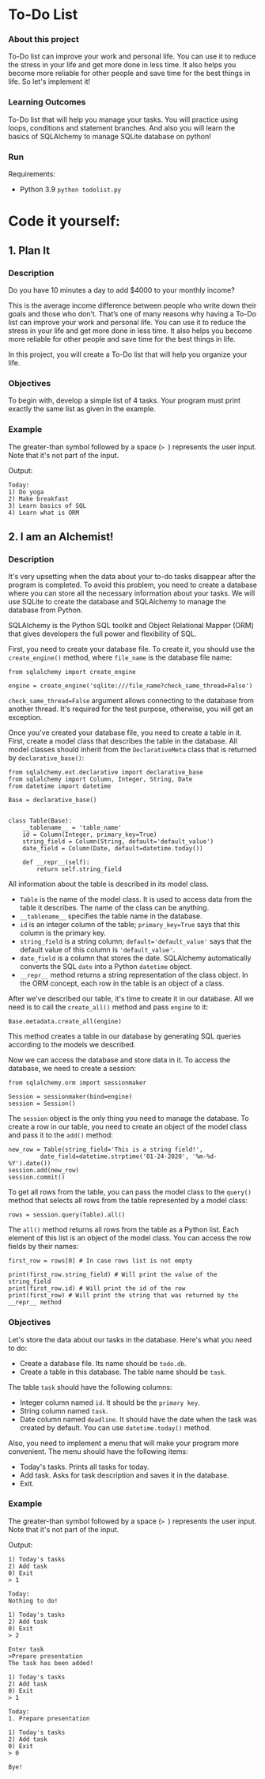# To-Do List

### About this project
To-Do list can improve your work and personal life. You can use it to reduce the stress in your life and get more done in less time. It also helps you become more reliable for other people and save time for the best things in life. So let's implement it!

### Learning Outcomes
To-Do list that will help you manage your tasks. You will practice using loops, conditions and statement branches. And also you will learn the basics of SQLAlchemy to manage SQLite database on python!

### Run

Requirements:
- Python 3.9
`python todolist.py`

# Code it yourself:

## 1. Plan It

### Description

Do you have 10 minutes a day to add $4000 to your monthly income?

This is the average income difference between people who write down their goals and those who don’t. That’s one of many reasons why having a To-Do list can improve your work and personal life. You can use it to reduce the stress in your life and get more done in less time. It also helps you become more reliable for other people and save time for the best things in life.

In this project, you will create a To-Do list that will help you organize your life.

### Objectives

To begin with, develop a simple list of 4 tasks. Your program must print exactly the same list as given in the example.

### Example

The greater-than symbol followed by a space (`> `) represents the user input. Note that it's not part of the input.

Output:
```
Today:
1) Do yoga
2) Make breakfast
3) Learn basics of SQL
4) Learn what is ORM
```

## 2. I am an Alchemist!

### Description

It's very upsetting when the data about your to-do tasks disappear after the program is completed. To avoid this problem, you need to create a database where you can store all the necessary information about your tasks. We will use SQLite to create the database and SQLAlchemy to manage the database from Python.

SQLAlchemy is the Python SQL toolkit and Object Relational Mapper (ORM) that gives developers the full power and flexibility of SQL.

First, you need to create your database file. To create it, you should use the `create_engine()` method, where `file_name` is the database file name:
```
from sqlalchemy import create_engine

engine = create_engine('sqlite:///file_name?check_same_thread=False')
```
`check_same_thread=False` argument allows connecting to the database from another thread. It's required for the test purpose, otherwise, you will get an exception.

Once you've created your database file, you need to create a table in it. First, create a model class that describes the table in the database. All model classes should inherit from the `DeclarativeMeta` class that is returned by `declarative_base()`:
```
from sqlalchemy.ext.declarative import declarative_base
from sqlalchemy import Column, Integer, String, Date
from datetime import datetime

Base = declarative_base()


class Table(Base):
    __tablename__ = 'table_name'
    id = Column(Integer, primary_key=True)
    string_field = Column(String, default='default_value')
    date_field = Column(Date, default=datetime.today())

    def __repr__(self):
        return self.string_field
```
All information about the table is described in its model class.

- `Table` is the name of the model class. It is used to access data from the table it describes. The name of the class can be anything.
- `__tablename__` specifies the table name in the database.
- `id` is an integer column of the table; `primary_key=True` says that this column is the primary key.
- `string_field` is a string column; `default='default_value'` says that the default value of this column is `'default_value'`.
- `date_field` is a column that stores the date. SQLAlchemy automatically converts the SQL `date` into a Python `datetime` object.
- `__repr__` method returns a string representation of the class object. In the ORM concept, each row in the table is an object of a class.

After we've described our table, it's time to create it in our database. All we need is to call the `create_all()` method and pass `engine` to it:
```
Base.metadata.create_all(engine)
```
This method creates a table in our database by generating SQL queries according to the models we described.

Now we can access the database and store data in it. To access the database, we need to create a session:
```
from sqlalchemy.orm import sessionmaker

Session = sessionmaker(bind=engine)
session = Session()
```
The `session` object is the only thing you need to manage the database. To create a row in our table, you need to create an object of the model class and pass it to the `add()` method:
```
new_row = Table(string_field='This is a string field!',
         date_field=datetime.strptime('01-24-2020', '%m-%d-%Y').date())
session.add(new_row)
session.commit()
```
To get all rows from the table, you can pass the model class to the `query()` method that selects all rows from the table represented by a model class:
```
rows = session.query(Table).all()
```
The `all()` method returns all rows from the table as a Python list. Each element of this list is an object of the model class. You can access the row fields by their names:
```
first_row = rows[0] # In case rows list is not empty

print(first_row.string_field) # Will print the value of the string_field
print(first_row.id) # Will print the id of the row
print(first_row) # Will print the string that was returned by the __repr__ method
```

### Objectives

Let's store the data about our tasks in the database. Here's what you need to do:

- Create a database file. Its name should be `todo.db`.
- Create a table in this database. The table name should be `task`.

The table `task` should have the following columns:

- Integer column named `id`. It should be the `primary key`.
- String column named `task`.
- Date column named `deadline`. It should have the date when the task was created by default. You can use `datetime.today()` method.

Also, you need to implement a menu that will make your program more convenient. The menu should have the following items:

- Today's tasks. Prints all tasks for today.
- Add task. Asks for task description and saves it in the database.
- Exit.

### Example

The greater-than symbol followed by a space (`> `) represents the user input. Note that it's not part of the input.

Output:
```
1) Today's tasks
2) Add task
0) Exit
> 1

Today:
Nothing to do!

1) Today's tasks
2) Add task
0) Exit
> 2

Enter task
>Prepare presentation
The task has been added!

1) Today's tasks
2) Add task
0) Exit
> 1

Today:
1. Prepare presentation

1) Today's tasks
2) Add task
0) Exit
> 0

Bye!
```
